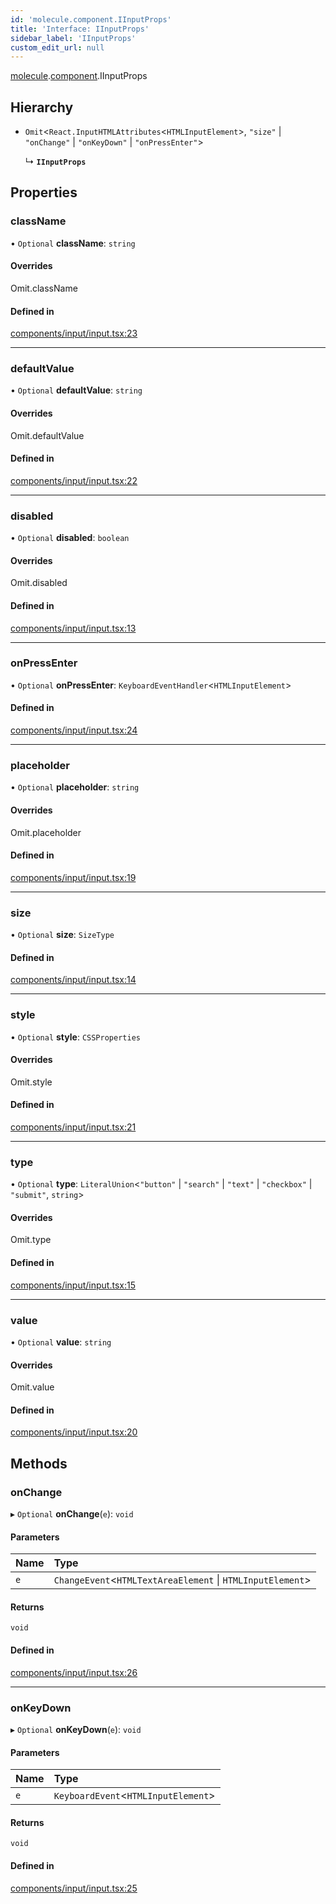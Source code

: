 ```yaml
---
id: 'molecule.component.IInputProps'
title: 'Interface: IInputProps'
sidebar_label: 'IInputProps'
custom_edit_url: null
---
```


[molecule](../namespaces/molecule).[component](../namespaces/molecule.component).IInputProps

## Hierarchy

-   `Omit`<`React.InputHTMLAttributes`<`HTMLInputElement`\>, `"size"` \| `"onChange"` \| `"onKeyDown"` \| `"onPressEnter"`\>

    ↳ **`IInputProps`**

## Properties

### className

• `Optional` **className**: `string`

#### Overrides

Omit.className

#### Defined in

[components/input/input.tsx:23](https://github.com/DTStack/molecule/blob/927b7d39/src/components/input/input.tsx#L23)

---

### defaultValue

• `Optional` **defaultValue**: `string`

#### Overrides

Omit.defaultValue

#### Defined in

[components/input/input.tsx:22](https://github.com/DTStack/molecule/blob/927b7d39/src/components/input/input.tsx#L22)

---

### disabled

• `Optional` **disabled**: `boolean`

#### Overrides

Omit.disabled

#### Defined in

[components/input/input.tsx:13](https://github.com/DTStack/molecule/blob/927b7d39/src/components/input/input.tsx#L13)

---

### onPressEnter

• `Optional` **onPressEnter**: `KeyboardEventHandler`<`HTMLInputElement`\>

#### Defined in

[components/input/input.tsx:24](https://github.com/DTStack/molecule/blob/927b7d39/src/components/input/input.tsx#L24)

---

### placeholder

• `Optional` **placeholder**: `string`

#### Overrides

Omit.placeholder

#### Defined in

[components/input/input.tsx:19](https://github.com/DTStack/molecule/blob/927b7d39/src/components/input/input.tsx#L19)

---

### size

• `Optional` **size**: `SizeType`

#### Defined in

[components/input/input.tsx:14](https://github.com/DTStack/molecule/blob/927b7d39/src/components/input/input.tsx#L14)

---

### style

• `Optional` **style**: `CSSProperties`

#### Overrides

Omit.style

#### Defined in

[components/input/input.tsx:21](https://github.com/DTStack/molecule/blob/927b7d39/src/components/input/input.tsx#L21)

---

### type

• `Optional` **type**: `LiteralUnion`<`"button"` \| `"search"` \| `"text"` \| `"checkbox"` \| `"submit"`, `string`\>

#### Overrides

Omit.type

#### Defined in

[components/input/input.tsx:15](https://github.com/DTStack/molecule/blob/927b7d39/src/components/input/input.tsx#L15)

---

### value

• `Optional` **value**: `string`

#### Overrides

Omit.value

#### Defined in

[components/input/input.tsx:20](https://github.com/DTStack/molecule/blob/927b7d39/src/components/input/input.tsx#L20)

## Methods

### onChange

▸ `Optional` **onChange**(`e`): `void`

#### Parameters

| Name | Type                                                        |
| :--- | :---------------------------------------------------------- |
| `e`  | `ChangeEvent`<`HTMLTextAreaElement` \| `HTMLInputElement`\> |

#### Returns

`void`

#### Defined in

[components/input/input.tsx:26](https://github.com/DTStack/molecule/blob/927b7d39/src/components/input/input.tsx#L26)

---

### onKeyDown

▸ `Optional` **onKeyDown**(`e`): `void`

#### Parameters

| Name | Type                                 |
| :--- | :----------------------------------- |
| `e`  | `KeyboardEvent`<`HTMLInputElement`\> |

#### Returns

`void`

#### Defined in

[components/input/input.tsx:25](https://github.com/DTStack/molecule/blob/927b7d39/src/components/input/input.tsx#L25)
